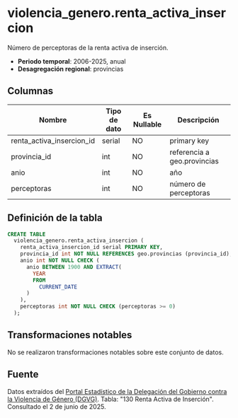 # violencia_genero.renta_activa_insercion

Número de perceptoras de la renta activa de inserción.

- **Periodo temporal**: 2006-2025, anual
- **Desagregación regional**: provincias

## Columnas

| Nombre | Tipo de dato | Es Nullable | Descripción |
| --- | --- | --- | --- |
| renta_activa_insercion_id | serial | NO | primary key |
| provincia_id | int | NO | referencia a geo.provincias |
| anio | int | NO | año |
| perceptoras | int | NO | número de perceptoras |

## Definición de la tabla

```sql
CREATE TABLE
  violencia_genero.renta_activa_insercion (
    renta_activa_insercion_id serial PRIMARY KEY,
    provincia_id int NOT NULL REFERENCES geo.provincias (provincia_id),
    anio int NOT NULL CHECK (
      anio BETWEEN 1900 AND EXTRACT(
        YEAR
        FROM
          CURRENT_DATE
      )
    ),
    perceptoras int NOT NULL CHECK (perceptoras >= 0)
  );
```

## Transformaciones notables
No se realizaron transformaciones notables sobre este conjunto de datos.

## Fuente
Datos extraídos del <a href="https://estadisticasviolenciagenero.igualdad.gob.es/" target="_blank">Portal Estadístico de la Delegación del Gobierno contra la Violencia de Género (DGVG)</a>. Tabla: "130 Renta Activa de Inserción".
Consultado el 2 de junio de 2025.
